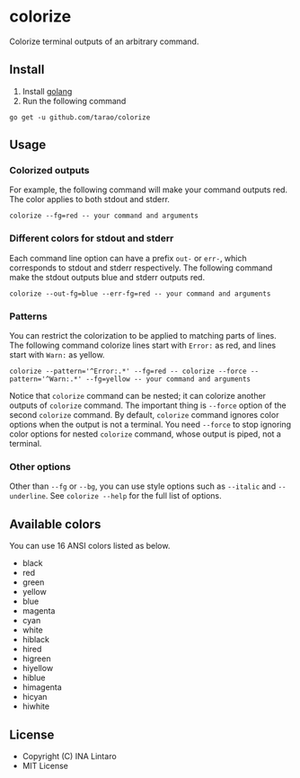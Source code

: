 colorize
========

Colorize terminal outputs of an arbitrary command.

Install
-------

1. Install [golang][]
2. Run the following command

```
go get -u github.com/tarao/colorize
```

Usage
-----

### Colorized outputs

For example, the following command will make your command outputs red.
The color applies to both stdout and stderr.

```
colorize --fg=red -- your command and arguments
```

### Different colors for stdout and stderr

Each command line option can have a prefix `out-` or `err-`, which
corresponds to stdout and stderr respectively.  The following command
make the stdout outputs blue and stderr outputs red.

```
colorize --out-fg=blue --err-fg=red -- your command and arguments
```

### Patterns

You can restrict the colorization to be applied to matching parts of
lines.  The following command colorize lines start with `Error:` as
red, and lines start with `Warn:` as yellow.

```
colorize --pattern='^Error:.*' --fg=red -- colorize --force --pattern='^Warn:.*' --fg=yellow -- your command and arguments
```

Notice that `colorize` command can be nested; it can colorize another
outputs of `colorize` command.  The important thing is `--force`
option of the second `colorize` command.  By default, `colorize`
command ignores color options when the output is not a terminal.  You
need `--force` to stop ignoring color options for nested `colorize`
command, whose output is piped, not a terminal.

### Other options

Other than `--fg` or `--bg`, you can use style options such as
`--italic` and `--underline`.  See `colorize --help` for the full list
of options.

Available colors
----------------

You can use 16 ANSI colors listed as below.

- black
- red
- green
- yellow
- blue
- magenta
- cyan
- white
- hiblack
- hired
- higreen
- hiyellow
- hiblue
- himagenta
- hicyan
- hiwhite

License
-------

- Copyright (C) INA Lintaro
- MIT License

[golang]: https://golang.org/
